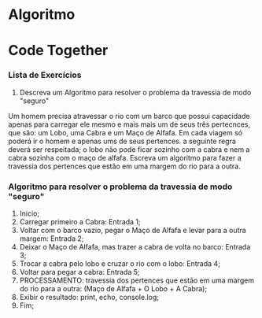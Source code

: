 # Algoritmo

# Code Together

### Lista de Exercícios

1. Descreva um Algoritmo para resolver o problema da travessia de modo "seguro"

Um homem precisa atravessar o rio com um barco que 
possui capacidade apenas para carregar ele mesmo e mais
mais um de seus três pertecnces,  que são: um Lobo, uma Cabra e um 
Maço de Alfafa. Em cada viagem só poderá ir o homem e 
apenas ums de seus pertences. a seguinte regra deverá ser
respeitada; o lobo não pode ficar sozinho com a cabra e nem 
a cabra sozinha com o maço de alfafa. Escreva um algoritmo
para fazer a travessia dos pertences que estão em uma 
margem do rio para a outra.

### Algoritmo para resolver o problema da travessia de modo "seguro"

1. Inicio;
2. Carregar primeiro a Cabra: Entrada 1;
3. Voltar com o barco vazio, pegar o Maço de Alfafa e levar para a outra margem: Entrada 2;
3. Deixar o Maço de Alfafa, mas trazer a cabra de volta no barco: Entrada 3;
4. Trocar a cabra pelo lobo e cruzar o rio com o lobo: Entrada 4;
5. Voltar para pegar a cabra: Entrada 5;
5. PROCESSAMENTO: travessia dos pertences que estão em uma 
margem do rio para a outra: (Maço de Alfafa + O Lobo + A Cabra);
6. Exibir o resultado: print, echo, console.log;
7. Fim;
